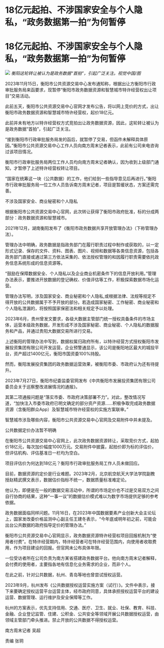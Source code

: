 # 18亿元起拍、不涉国家安全与个人隐私，“政务数据第一拍”为何暂停

# 18亿元起拍、不涉国家安全与个人隐私，“政务数据第一拍”为何暂停

![](https://inews.gtimg.com/om_bt/O3DEhcSi5g1SllvuPVUluRp0JteVpS6al756PQfUiO4QgAA/1000)
_衡阳这轮转让被认为是政务数据“首拍”，引起广泛关注。视觉中国/图_

2023年11月15日，衡阳市公共资源交易中心发布通知称，根据出让方衡阳市行政审批服务局来函要求，现暂停“衡阳市政务数据资源和智慧城市特许经营权出让项目”交易活动。

此前五天，衡阳市公共资源交易中心官网才发布公告，将以网上竞价的方式，出让衡阳市政务数据资源和智慧城市特许经营权，起价18亿元。

此前并未有地方以特许经营权方式竞拍出让政务数据资源，因此，这轮转让被认为是政务数据“首拍”，引起广泛关注。

“接到衡阳市行政审批服务局发的函后，就暂停了交易，但函件未解释具体原因。”衡阳市公共资源交易中心工作人员向南方周末记者表示，此前有公司来电咨询过该项目情况。

衡阳市行政审批服务局两位工作人员均向南方周末记者确认，因为收到上级部门通知，才暂停了上述特许经营权转让项目。

“国家在统筹这一块（公共数据）的工作，他们给到一些指导意见后再进行。”衡阳市行政审批服务局一位工作人员告诉南方周末记者，项目是暂缓状态，方案还需完善。

不涉及国家安全、商业秘密和个人隐私

根据衡阳市公共资源交易中心官网，此次转让获得了衡阳市政府批准，标的分成两部分：政务数据资源和智慧城市。

2021年12月，湖南衡阳发布了《衡阳市政务数据共享开放管理办法》（下称管理办法）。

管理办法中明确，政务数据是指政务部门在履行职责过程中制作或获取的，以一定形式记录、保存的文件、资料、图表、图片、视频和数据等各类信息资源，包括各政务部门直接或通过第三方依法采集的、依法授权管理的和因履行职责需要依托政务信息系统形成的信息资源等。

“鼓励在保障数据安全、个人隐私以及企业商业机密条件下的信息开放利用。”管理办法表示，要推进开放数据的登记确权、价值评估等工作，积极探索数据市场化运营。

管理办法写明，涉及国家安全、商业秘密和个人隐私,或根据法律、法规等规定不得开放的公共数据属于不予开放的部分。若造成国家秘密、工作秘密、商业秘密和个人隐私泄漏的，将按照国家保密法和相关规定予以处理。

2023年6月，贵州曾发文要求，各级大数据主管部门统一授权具备条件的市场主体，运营本级政务数据，开发形成不涉及国家秘密、商业秘密、个人隐私的数据服务和产品，并通过贵阳大数据交易所进行交易。

上述衡阳的管理办法中写到，数据权属归政府所有，以特许经营方式授权衡阳市发展投资集团有限公司开发运营。企业预警通显示，该公司是衡阳地区最大的城投平台，资产超过1400亿元，衡阳市国资委100%持股。

然而，衡阳发展投资集团的政务数据运营效果，被衡阳市委、市政府认为还有待提升。

2023年7月27日，衡阳市纪委监委官网发布《中共衡阳市发展投资集团有限公司委员会关于巡察整改进展情况的通报》。

其第二项通报问题是“落实市委、市政府决策部署不力”。对此，整改情况写道，“加快注入市委市政府已明文确定的部分资产资源……积极争取完成政务数据资源（含衡阳群众App）及智慧城市特许经营权的实施方案联审。”

智慧城市涉及哪些内容，衡阳市公共资源交易中心官网及交易附件中并未提及。

公共数据定价办法暂不明确

在衡阳市公共资源交易中心官网上，此次政务数据资源转让，采取竞价方式，起拍价18亿元，每次加价幅度1000万元。交易附件中披露，起拍价即为标的评估价，但评估机构、评估基准日一栏均为空白。

项目评估价为何达到18亿元？衡阳市行政审批服务局工作人员未做回应。

目前，数据资源的定价是行业难题。2023年2月，北京航空航天大学法学院副教授赵精武撰文表示，数据估价指标不统一，数据质量标准难定论。

他认为，即便是在一般的数据交易活动中，所谓的市场定价也不过是交易双方之间自行协商的结果，这种“一事一议”的数据估价模式难以为数字市场提供足够的参考依据。

政务数据面临同样问题。11月16日，在2023年中国数据要素产业创新大会主论坛上，国家发改委价格监测中心副主任王建冬表示，“今年底或明年初之前，可能会出台公共数据的政府指导定价的管理办法。”

衡阳市公共资源交易中心官网显示，政务数据资源特许经营权项目回报机制为“使用者付费”。在特许经营期内，特许经营者可在特许经营范围内，向使用者收取费用，作为项目建设的回报。但官网未公布具体年限。

一位受访者所在公司负责为南方某省搭建政务数据平台。他向南方周末记者解释，会付费的使用者，主要指各地有信息化业务需求的企业，而非个人。

在此之前，针对公共数据，杭州、青岛等地也曾尝试授权运营。

2023年9月，杭州发布《公共数据授权运营实施方案（试行）》。文件中表示，接下来要确定授权运营平台运营主体，经市政府同意，具体承担授权运营平台的建设运营、数据管理、运行维护及安全保障等工作。

杭州的方案表示，优先支持信用、交通、医疗、卫生、就业、社保、教育、科技、金融、企业登记监管、住建、公积金、公共安全等领域开展公共数据授权运营，由领域主管部门牵头推进。禁止开放的公共数据不得授权运营。

南方周末记者 吴超

责编 张玥

